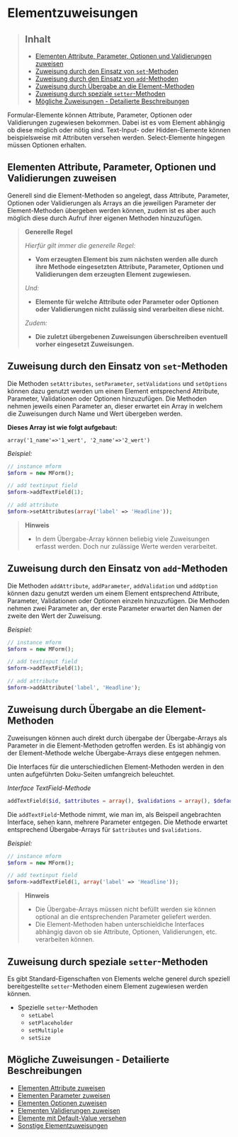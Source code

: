 # Elementzuweisungen

> ## Inhalt
> - [Elementen Attribute, Parameter, Optionen und Validierungen zuweisen](#Elemente-zuweisen)
> - [Zuweisung durch den Einsatz von `set`-Methoden](#set-Methoden)
> - [Zuweisung durch den Einsatz von `add`-Methoden](#add-Methoden)
> - [Zuweisung durch Übergabe an die Element-Methoden](#Element-Methoden)
> - [Zuweisung durch speziale `setter`-Methoden](#setter-Methoden)
> - [Mögliche Zuweisungen - Detailierte Beschreibungen](#Links)


Formular-Elemente können Attribute, Parameter, Optionen oder Validierungen zugewiesen bekommen. Dabei ist es vom Element abhängig ob diese möglich oder nötig sind. Text-Input- oder Hidden-Elemente können beispielsweise mit Attributen versehen werden. Select-Elemente hingegen müssen Optionen erhalten.


<a name="Elemente-zuweisen"></a>
## Elementen Attribute, Parameter, Optionen und Validierungen zuweisen

Generell sind die Element-Methoden so angelegt, dass Attribute, Parameter, Optionen oder Validierungen als Arrays an die jeweiligen Parameter der Element-Methoden übergeben werden können, zudem ist es aber auch möglich diese durch Aufruf ihrer eigenen Methoden hinzuzufügen.


> **Generelle Regel**
>
> *Hierfür gilt immer die generelle Regel:*
> * **Vom erzeugten Element bis zum nächsten werden alle durch ihre Methode eingesetzten Attribute, Parameter, Optionen und Validierungen dem erzeugten Element zugewiesen.**
> 
> *Und:* 
> * **Elemente für welche Attribute oder Parameter oder Optionen oder Validierungen nicht zulässig sind verarbeiten diese nicht.**
> 
> *Zudem:*
> * **Die zuletzt übergebenen Zuweisungen überschreiben eventuell vorher eingesetzt Zuweisungen.**


<a name="set-Methoden"></a>
## Zuweisung durch den Einsatz von `set`-Methoden

Die Methoden `setAttributes`, `setParameter`, `setValidations` und `setOptions` können dazu genutzt werden um einem Element entsprechend Attribute, Parameter, Validationen oder Optionen hinzuzufügen. 
Die Methoden nehmen jeweils einen Parameter an, dieser erwartet ein Array in welchem die Zuweisungen durch Name und Wert übergeben werden.

**Dieses Array ist wie folgt aufgebaut:**

`array('1_name'=>'1_wert', '2_name'=>'2_wert')`

*Beispiel:*
 
```php
// instance mform
$mform = new MForm();

// add textinput field
$mform->addTextField(1);

// add attribute 
$mform->setAttributes(array('label' => 'Headline'));
```

> **Hinweis**
>
> * In dem Übergabe-Array können beliebig viele Zuweisungen erfasst werden. Doch nur zulässige Werte werden verarbeitet.


<a name="add-Methoden"></a>
## Zuweisung durch den Einsatz von `add`-Methoden

Die Methoden `addAttribute`, `addParameter`, `addValidation` und `addOption` können dazu genutzt werden um einem Element entsprechend Attribute, Parameter, Validationen oder Optionen einzeln hinzuzufügen.
Die Methoden nehmen zwei Parameter an, der erste Parameter erwartet den Namen der zweite den Wert der Zuweisung.


*Beispiel:*
 
```php
// instance mform
$mform = new MForm();

// add textinput field
$mform->addTextField(1);

// add attribute 
$mform->addAttribute('label', 'Headline');
```

<a name="Element-Methoden"></a>
## Zuweisung durch Übergabe an die Element-Methoden

Zuweisungen können auch direkt durch übergabe der Übergabe-Arrays als Parameter in die Element-Methoden getroffen werden. Es ist abhängig von der Element-Methode welche Übergabe-Arrays diese entgegen nehmen.

Die Interfaces für die unterschiedlichen Element-Methoden werden in den unten aufgeführten Doku-Seiten umfangreich beleuchtet.

*Interface TextField-Methode*

```php
addTextField($id, $attributes = array(), $validations = array(), $defaultValue = NULL)
```

Die `addTextField`-Methode nimmt, wie man im, als Beispeil angebrachten Interface, sehen kann, mehrere Parameter entgegen. Die Methode erwartet entsprechend Übergabe-Arrays für `$attributes` und `$validations`.

*Beispiel:*
 
```php
// instance mform
$mform = new MForm();

// add textinput field
$mform->addTextField(1, array('label' => 'Headline'));
```

> **Hinweis**
>
> * Die Übergabe-Arrays müssen nicht befüllt werden sie können optional an die entsprechenden Parameter geliefert werden.
> * Die Element-Methoden haben unterschieldiche Interfaces abhängig davon ob sie Attribute, Optionen, Validierungen, etc. verarbeiten können.


<a name="setter-Methoden"></a>
## Zuweisung durch speziale `setter`-Methoden

Es gibt Standard-Eigenschaften von Elements welche generel durch speziell bereitgestellte `setter`-Methoden einem Element zugewiesen werden können.

* Spezielle `setter`-Methoden
  * `setLabel`
  * `setPlaceholder`
  * `setMultiple`
  * `setSize`


<a name="Links"></a>
## Mögliche Zuweisungen - Detailierte Beschreibungen

- [Elementen Attribute zuweisen](elements_attributes.md)
- [Elementen Parameter zuweisen](elements_params.md)
- [Elementen Optionen zuweisen](elements_options.md)
- [Elementen Validierungen zuweisen](elements_validates.md)
- [Elemente mit Default-Value versehen](elements_default_values.md)
- [Sonstige Elementzuweisungen](elements_others.md)
